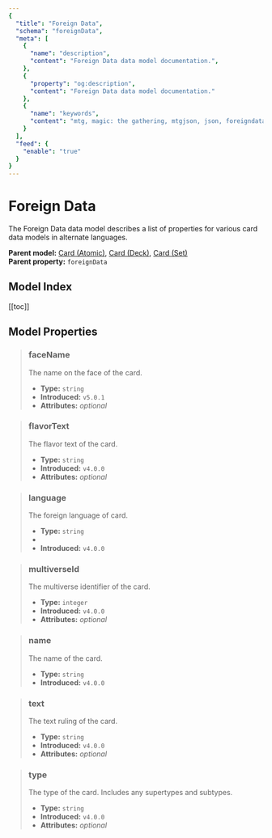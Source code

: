 ```yaml
---
{
  "title": "Foreign Data",
  "schema": "foreignData",
  "meta": [
    {
      "name": "description",
      "content": "Foreign Data data model documentation.",
    },
    {
      "property": "og:description",
      "content": "Foreign Data data model documentation."
    },
    {
      "name": "keywords",
      "content": "mtg, magic: the gathering, mtgjson, json, foreigndata, foreign data",
    }
  ],
  "feed": {
    "enable": "true"
  }
}
---
```


# Foreign Data

The Foreign Data data model describes a list of properties for various card data models in alternate languages.

**Parent model:** [Card (Atomic)](../card-atomic/), [Card (Deck)](../card-deck/), [Card (Set)](../card-set/)  
**Parent property:** `foreignData`

## Model Index

<PropertyToggler/>

[[toc]]

## Model Properties

> ### faceName  
> The name on the face of the card.  
>
> - **Type:** `string`  
> - **Introduced:** `v5.0.1`
> - **Attributes:** <i class="optional">optional</i>

> ### flavorText  
> The flavor text of the card.  
>
> - **Type:** `string`  
> - **Introduced:** `v4.0.0`  
> - **Attributes:** <i class="optional">optional</i>

> ### language  
> The foreign language of card.  
>
> - **Type:** `string`
> - <ExampleField type='language'/>
> - **Introduced:** `v4.0.0`

> ### multiverseId  
> The multiverse identifier of the card.  
>
> - **Type:** `integer`  
> - **Introduced:** `v4.0.0`  
> - **Attributes:** <i class="optional">optional</i>

> ### name  
> The name of the card.  
>
> - **Type:** `string`  
> - **Introduced:** `v4.0.0`

> ### text  
> The text ruling of the card.  
>
> - **Type:** `string`  
> - **Introduced:** `v4.0.0`  
> - **Attributes:** <i class="optional">optional</i>

> ### type  
> The type of the card. Includes any supertypes and subtypes.  
>
> - **Type:** `string`  
> - **Introduced:** `v4.0.0`  
> - **Attributes:** <i class="optional">optional</i>
